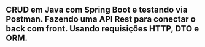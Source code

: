 <h2>CRUD em Java com Spring Boot e testando via Postman. Fazendo uma API Rest para conectar o back com front. Usando requisições HTTP, DTO e ORM.</h2>
